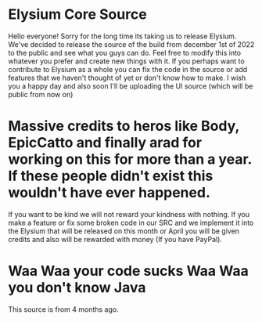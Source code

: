 # Elysium Core Source
Hello everyone! Sorry for the long time its taking us to release Elysium. We've decided to release the source of the build from december 1st of 2022 to the public and 
see what you guys can do. Feel free to modify this into whatever you prefer and create new things with it. If you perhaps want to contribute to Elysium as a whole you
can fix the code in the source or add features that we haven't thought of yet or don't know how to make. I wish you a happy day and also soon I'll be uploading the UI
source (which will be public from now on)

# Massive credits to heros like Body, EpicCatto and finally arad for working on this for more than a year. If these people didn't exist this wouldn't have ever happened.

If you want to be kind we will not reward your kindness with nothing. If you make a feature or fix some broken code in our SRC and we implement it into the Elysium that 
will be released on this month or April you will be given credits and also will be rewarded with money (If you have PayPal).

# Waa Waa your code sucks Waa Waa you don't know Java
This source is from 4 months ago.

